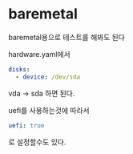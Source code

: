 # baremetal

baremetal용으로 테스트를 해봐도 된다

hardware.yaml에서

```yaml
disks:
  - device: /dev/sda
```

vda -> sda 하면 된다.

uefi를 사용하는것에 따라서

```yaml
uefi: true
```

로 설정할수도 있다.
